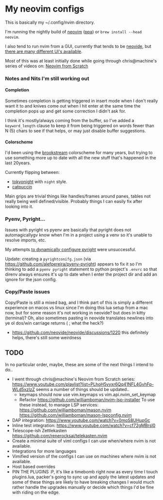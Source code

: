 # My neovim configs


This is basically my ~/.config/nvim directory.

I'm running the nightly build of [neovim](https://github.com/neovim/neovim/wiki/Installing-Neovim)
([ppa](https://launchpad.net/~neovim-ppa/+archive/ubuntu/unstable)) or `brew install --head neovim`.

I also tend to run nvim from a GUI, currently that tends to be [neovide](https://github.com/neovide/neovide),
but [there are many different UI's available](https://github.com/neovim/neovim/wiki/Related-projects#gui).


Most of this was at least initially done while going through chris@machine's series of videos on:
[Neovim from Scratch](https://www.youtube.com/playlist?list=PLhoH5vyxr6Qq41NFL4GvhFp-WLd5xzIzZ)


### Notes and Nits I'm still working out

#### Completion

Sometimes completion is getting triggered in insert mode when I don't really
want it to and knives come out when I hit enter at the same time the completion
pops up and get some correction I didn't ask for.

I think it's mostly/always coming from the buffer, so I've added a
`keyword_length` clause to keep it from being triggered on words fewer than N (5)
chars to see if that helps, or may just disable buffer suggestions.

#### Colorscheme

I'd been using the [brookstream](https://www.vim.org/scripts/script.php?script_id=619) colorscheme
for many years, but trying to use something more up to date with all the new
stuff that's happened in the last 20years.

Currently flipping between:
* [tokyonight](https://github.com/folke/tokyonight.nvim) with `night` style.
* [catpuccin](https://github.com/catppuccin/nvim)

Main grips are trivial things like handles/frames around panes, tables not
really being well defined/visible. Probably things I can easily fix after looking into it.

### Pyenv, Pyright...

Issues with pyright vs pyenv are basically that pyright does not automagicallygv
know when I'm in a project using a venv so it's unable to resolve imports, etc.

My attempts [to dynamically configure pyright](https://github.com/agile/neovim-configs/commit/c18fd6f22ff6a6bf5f7c8cad3127869fc0b5247d)
were unsuccessful.

Update: creating a `pyrightconifg.json` (via https://github.com/alefpereira/pyenv-pyright)
appears to fix it so I'm thinking to add a `pyenv pyright` statement to python
project's `.envrc` so that direnv always ensures it's up to date when I enter
the project dir and add an ignore for the json config.

### Copy/Paste issues

Copy/Paste is still a mixed bag, and I think part of this is simply a different
experience on macos vs linux since I'm doing this lua setup from a mac now, but
for some reason it's not working in neovide? but does in kitty (terminal)? Oh,
also sometimes pasting in neovide translates newlines into ye ol dos/win carriage
returns (; what the heck?)
  - https://github.com/neovide/neovide/discussions/1220
    this definitely helps, there's still some weirdness

## TODO

  In no particular order, maybe, these are some of the next things I intend to do..

* I went through chris@machine's Neovim from Scratch series: https://www.youtube.com/playlist?list=PLhoH5vyxr6Qq41NFL4GvhFp-WLd5xzIzZ
  seems a number of things should be updated..
  - keymaps should now use vim.keymaps vs vim.api.nvim_set_keymap
  -  Refactor https://github.com/williamboman/nvim-lsp-installer
      To use these instead, to manage LSP services:
        https://github.com/williamboman/mason.nvim
        https://github.com/williamboman/mason-lspconfig.nvim
* DAP integration: https://www.youtube.com/watch?v=0moS8UHupGc
* Inline test integration: https://www.youtube.com/watch?v=cf72gMBrsI0
* Telescope-ish Zettlekasten https://github.com/renerocksai/telekasten.nvim
* Create a minimal suite of viml configs I can use when/where nvim is not available.
* Integrations for more languages
* Vimified version of the configs I can use on machines where nvim is not available.
* Host based overrides
* PIN THE PLUGINS :P, it's like a timebomb right now as every time I touch plugins.lua, packer's going
  to sync up and apply the latest updates and some of these things are likely to have breaking changes
  I would much rather handle the upgrades manually or decide which things I'd be fine with riding
  on the edge.
